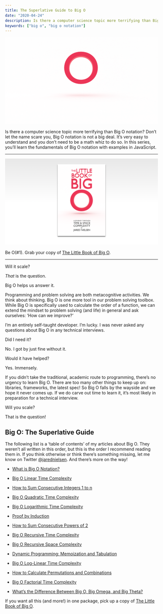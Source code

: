 ```yaml
---
title: The Superlative Guide to Big O
date: "2020-04-24"
description: Is there a computer science topic more terrifying than Big O? Don’t let the name scare you, Big O is not a big deal. Learn the fundamentals in this superlative guide.
keywords: ["big o", "big o notation"]
---
```


![](./jarednielsen-big-o.png)


Is there a computer science topic more terrifying than Big O notation? Don’t let the name scare you, Big O notation is not a big deal. It’s very easy to understand and you don’t need to be a math whiz to do so. In this series, you’ll learn the fundamentals of Big O notation with examples in JavaScript.

--- 

![](./../../assets/graphics/little-book-big-o/jarednielsen-little-book-big-o-banner.png)

Be O(#1). Grab your copy of [The Little Book of Big O](https://gum.co/big-o).

---

Will it scale?

_That_ is the question.

Big O helps us answer it.

Programming and problem solving are both metacognitive activities. We think about thinking. Big O is one more tool in our problem solving toolbox. While Big O is specifically used to calculate the order of a function, we can extend the mindset to problem solving (and life) in general and ask ourselves: ‘How can we improve?’

I’m an entirely self-taught developer. I’m lucky. I was never asked any questions about Big O in any technical interviews.

Did I need it?

No. I got by just fine without it.

Would it have helped?

Yes. Immensely.

If you didn’t take the traditional, academic route to programming, there’s no urgency to learn Big O. There are too many other things to keep up on: libraries, frameworks, the latest spec! So Big O falls by the wayside and we hope it never comes up. If we do carve out time to learn it, it’s most likely in preparation for a technical interview.

Will you scale? 

That is the question!


## Big O: The Superlative Guide

The following list is a ‘table of contents’ of my articles about Big O. They weren’t all written in this order, but this is the order I recommend reading them in. If you think otherwise or think there’s something missing, let me know on Twitter [@jarednielsen](https://twitter.com/jarednielsen). And there’s more on the way!

* [What is Big O Notation?](https://jarednielsen.com/big-o-notation/)

* [Big O Linear Time Complexity](https://jarednielsen.com/big-o-linear-time-complexity/)

* [How to Sum Consecutive Integers 1 to n](https://jarednielsen.com/sum-consecutive-integers/)

* [Big O Quadratic Time Complexity](https://jarednielsen.com/big-o-quadratic-time-complexity/)

* [Big O Logarithmic Time Complexity](https://jarednielsen.com/big-o-logarithmic-time-complexity/)

* [Proof by Induction](https://jarednielsen.com/proof-induction/)

* [How to Sum Consecutive Powers of 2](https://jarednielsen.com/sum-consecutive-powers-2/)

* [Big O Recursive Time Complexity](https://jarednielsen.com/big-o-recursive-time-complexity/)

* [Big O Recursive Space Complexity](https://jarednielsen.com/big-o-recursive-space-complexity/)

* [Dynamic Programming: Memoization and Tabulation](https://jarednielsen.com/dynamic-programming-memoization-tabulation/)

* [Big O Log-Linear Time Complexity](https://jarednielsen.com/big-o-log-linear-time-complexity/)

* [How to Calculate Permutations and Combinations](https://jarednielsen.com/calculate-permutations-combinations/)

* [Big O Factorial Time Complexity](https://jarednielsen.com/big-o-factorial-time-complexity/)

* [What’s the Difference Between Big O, Big Omega, and Big Theta?](https://jarednielsen.com/big-o-omega-theta/)

If you want all this (and more!) in one package, pick up a copy of [The Little Book of Big O](https://gum.co/big-o).
